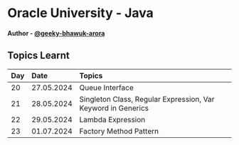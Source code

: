 
# Oracle University - Java 



#### Author - [@geeky-bhawuk-arora](https://github.com/geeky-bhawuk-arora/)


## Topics Learnt


| Day | Date     | Topics           |
| :-------- | :------- | :------------------------- |
| 20 | 27.05.2024 | Queue Interface |
| 21 | 28.05.2024 | Singleton Class, Regular Expression, Var Keyword in Generics |
| 22 | 29.05.2024 | Lambda Expression |
| 23 | 01.07.2024 | Factory Method Pattern |



